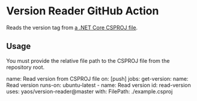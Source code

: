 # Version Reader GitHub Action

Reads the version tag from [ a .NET Core CSPROJ file](https://docs.microsoft.com/en-us/dotnet/core/tools/csproj).

## Usage

You must provide the relative file path to the CSPROJ file from the repository root.

name: Read version from CSPROJ file
on: [push]
jobs:
  get-version:
    name: Read version
    runs-on: ubuntu-latest
      - name: Read version
        id: read-version
        uses: yaos/version-reader@master
        with:
          FilePath: ./example.csproj
          
